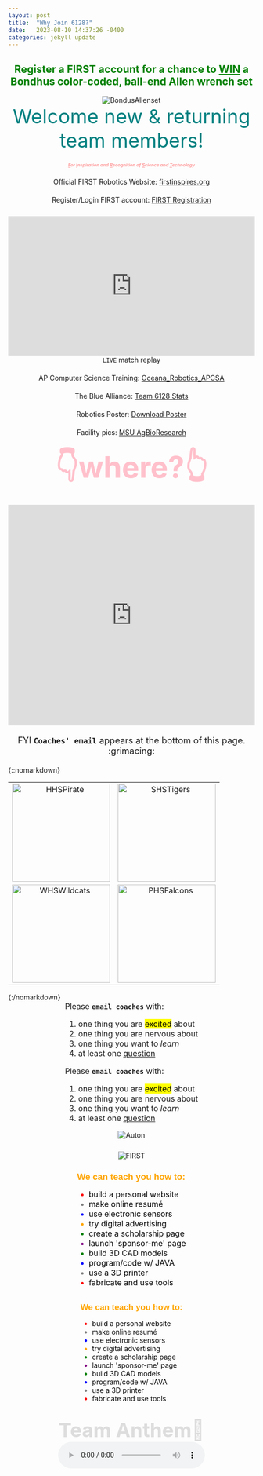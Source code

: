 ```yaml
---
layout: post
title:  "Why Join 6128?"
date:   2023-08-10 14:37:26 -0400
categories: jekyll update
---
```

<div style="text-align: center;">
  <h2 style="color: green;">Register a FIRST account for a chance to <ins><b>WIN</b></ins> a Bondhus color-coded, ball-end Allen wrench set</h2>
</div>

<div style="text-align: center;">
  <img src="https://3989ac5bcbe1edfc864a-0a7f10f87519dba22d2dbc6233a731e5.ssl.cf2.rackcdn.com/bondhus42/72-dpi-graphics/colorguard/69637_copy2.png" alt="BondusAllenset">
</div>

<div style="text-align: center; margin-bottom: 20px;">
  <span style="display: block; font-size: 40px; color: #008080;">
    Welcome new & returning team members!
  </span>
</div>

<div style="text-align: center; margin-bottom: 20px;">
  <span style="display: block; font-size: 9px; color: #FF9999;">
    <em><strong><ins>F</ins>or <ins>I</ins>nspiration and <ins>R</ins>ecognition of <ins>S</ins>cience and <ins>T</ins>echnology</strong></em>
  </span>
</div>


<div style="text-align: center;">
  <div style="padding-bottom: 20px;">
    Official FIRST Robotics Website: <a href="https://www.firstinspires.org/robotics/frc">firstinspires.org</a><br>
  </div>
  <div style="padding-bottom: 25px;">
    Register/Login FIRST account: <a href="https://login2.firstinspires.org/Account/Login">FIRST Registration</a><br>
  </div>
  <div style="display: flex; justify-content: center;">
    <div style="max-width: 100%; width: 100%; position: relative; padding-bottom: 56.25%;">
      <iframe src="https://www.youtube.com/embed/C77dCZUTUpo" frameborder="0" allowfullscreen style="position: absolute; top: 0; left: 0; width: 100%; height: 100%;"></iframe>
    </div>
  </div>
  <div style="padding-bottom: 20px;">
    <code>LIVE</code> match replay<br>
  </div>
  <div style="padding-bottom: 20px;">
    AP Computer Science Training: <a href="https://runestone.academy/ns/books/published/HartHS_APCSA_FRC24/index.html">Oceana_Robotics_APCSA</a><br>
  </div>
  <div style="padding-bottom: 20px;">
    The Blue Alliance: <a href="https://www.thebluealliance.com/team/6128">Team 6128 Stats</a><br>
  </div>
  <div style="padding-bottom: 20px;">
    Robotics Poster: <a href="https://drive.google.com/file/d/1ncob92Pq0ILPDAlG7XROPMt_NxwRxsf3/view?usp=sharing">Download Poster</a><br>
  </div>
  <div style="padding-bottom: 20px;">
    Facility pics: <a href="https://drive.google.com/drive/folders/1x9UObfBQId2rwInRlrZxavEPQuLbMj_R?usp=sharing">MSU AgBioResearch</a><br>
  </div>
</div>

<div style="text-align: center;">
  <h3 style="color: pink; font-size: 60px; margin: 0; font-weight: bold;">👇where?👆</h3><br>
</div>

<div style="display: flex; justify-content: center; margin-bottom: 20px;">
  <iframe src="https://www.google.com/maps/embed?pb=!1m14!1m8!1m3!1d11530.621704532181!2d-86.37018675933841!3d43.73848451891624!3m2!1i1024!2i768!4f13.1!3m3!1m2!1s0x881c0784c753ce87%3A0x119a6d0133cc6700!2sMichigan%20State%20University%20AgBioResearch%20West%20Central%20Michigan%20Research%20and%20Extension%20Center!5e0!3m2!1sen!2sus!4v1691718293562!5m2!1sen!2sus" width="600" height="450" style="border: 1px black" allowfullscreen="" loading="lazy" referrerpolicy="no-referrer-when-downgrade"></iframe>
</div>

<div style="text-align: center; margin-bottom: 20px;">
  <span style="display: block; font-size: 18px;">
    FYI <b><code>Coaches' email</code></b> appears at the bottom of this page. :grimacing:
  </span>
</div>

{::nomarkdown}
<table style="width:100%; text-align:center; border-collapse: collapse; border: none;">
  <tr>
    <td style="border-radius: 10px; overflow: hidden;">
      <img src="https://s3-us-west-2.amazonaws.com/sportshub2-uploads-prod/files/sites/893/2018/09/26151545/HPS_Pirate_RGB.png" alt="HHSPirate" width="200">
    </td>
    <td style="border-radius: 10px; overflow: hidden;">
      <img src="https://s3-us-west-2.amazonaws.com/sportshub2-uploads-prod/files/sites/1583/2017/08/02153836/517.png" alt="SHSTigers" width="200">
    </td>
  </tr>
  <tr>
    <td style="border-radius: 10px; overflow: hidden;">
      <img src="https://walkervillewildcats.com/wp-content/uploads/2018/11/Wildcat4.png" alt="WHSWildcats" width="200">
    </td>
    <td style="border-radius: 10px; overflow: hidden;">
      <img src="https://cmsv2-assets.apptegy.net/uploads/2721/logo/3009/logo.png" alt="PHSFalcons" width="200">
    </td>
  </tr>
</table>
{:/nomarkdown}

<div style="display: flex; justify-content: center;">
  <div style="text-align: left; font-size: 16px;">
    Please <b><code>email coaches</code></b> with:
    <ol>
      <li>one thing you are <mark>excited</mark> about</li>
      <li>one thing you are nervous about</li>
      <li>one thing you want to <em>learn</em></li>
      <li>at least one <span style="text-decoration: underline;">question</span></li>
    </ol>
  </div>
</div>

<div style="width: 100%; margin: 0; display: flex; justify-content: center;">
  <div style="text-align: left; font-size: 16px;">
    Please <b><code>email coaches</code></b> with:
    <ol>
      <li>one thing you are <mark>excited</mark> about</li>
      <li>one thing you are nervous about</li>
      <li>one thing you want to <em>learn</em></li>
      <li>at least one <span style="text-decoration: underline;">question</span></li>
    </ol>
  </div>
</div>

<div style="display: flex; justify-content: center; margin-bottom: 25px;">
  <img src="https://www.chiefdelphi.com/uploads/default/original/3X/2/c/2c8ea0c8df7a9f0cd14aa04289ad8b23d94a3e06.gif" alt="Auton">
</div>

<div style="display: flex; justify-content: center; margin-bottom: 25px;">
  <img src="https://seekvectorlogo.net/wp-content/uploads/2019/03/first-robotics-competition-vector-logo.png" alt="FIRST">
</div>

<!--
<div style="display: flex; justify-content: center;">
  <div style="text-align: left; width: 100%;">
    <p style="color: orange; font-family: Arial, sans-serif; font-size: 20px; margin: 0; font-weight: bold;">
      We can teach you how to:</p>
    <ul>
      <li style="color:red"><span style="color:black; font-size: 18px">build a personal website</span></li>
      <li style="color:gray"><span style="color:black; font-size: 18px">make online resumé</span></li>
      <li style="color:blue"><span style="color:black; font-size: 18px">use electronic sensors</span></li>
      <li style="color:orange"><span style="color:black; font-size: 18px">try digital advertising</span></li>
      <li style="color:green"><span style="color:black; font-size: 18px">create a scholarship page</span></li>
      <li style="color:purple"><span style="color:black; font-size: 18px">launch 'sponsor-me' page</span></li>
      <li style="color:green"><span style="color:black; font-size: 18px">build 3D CAD models</span></li>
      <li style="color:blue"><span style="color:black; font-size: 18px">program/code w/ JAVA</span></li>
      <li style="color:gray"><span style="color:black; font-size: 18px">use a 3D printer</span></li>
      <li style="color:red"><span style="color:black; font-size: 18px">fabricate and use tools</span></li>
    </ul><br>
  </div>
</div>
-->

<div style="display: flex; justify-content: center">
  <div>
    <p style="color: orange; font-family: Arial, sans-serif; font-size: 18px; margin: 0; font-weight: bold;">
      We can teach you how to:</p>
    <ul>
      <li style="color:red"><span style="color:black; font-size: 16px">build a personal website</span></li>
      <li style="color:gray"><span style="color:black; font-size: 16px">make online resumé</span></li>
      <li style="color:blue"><span style="color:black; font-size: 16px">use electronic sensors</span></li>
      <li style="color:orange"><span style="color:black; font-size: 16px">try digital advertising</span></li>
      <li style="color:green"><span style="color:black; font-size: 16px">create a scholarship page</span></li>
      <li style="color:purple"><span style="color:black; font-size: 16px">launch 'sponsor-me' page</span></li>
      <li style="color:green"><span style="color:black; font-size: 16px">build 3D CAD models</span></li>
      <li style="color:blue"><span style="color:black; font-size: 16px">program/code w/ JAVA</span></li>
      <li style="color:gray"><span style="color:black; font-size: 16px">use a 3D printer</span></li>
      <li style="color:red"><span style="color:black; font-size: 16px">fabricate and use tools</span></li>
    </ul><br>
  </div>
</div>

<div style="display: flex; justify-content: center; width: 100%">
  <div style="text-align: center; max-width: 720px; padding: 0 20px;">
    <p style="color: orange; font-family: Arial, sans-serif; font-size: 17px; margin: 0; font-weight: bold;">
      We can teach you how to:</p>
    <ul style="list-style-type: disc; text-align: left;">
      <li style="color:red; font-size: 14px;"><span style="color:black;">build a personal website</span></li>
      <li style="color:gray; font-size: 14px;"><span style="color:black;">make online resumé</span></li>
      <li style="color:blue; font-size: 14px;"><span style="color:black;">use electronic sensors</span></li>
      <li style="color:orange; font-size: 14px;"><span style="color:black;">try digital advertising</span></li>
      <li style="color:green; font-size: 14px;"><span style="color:black;">create a scholarship page</span></li>
      <li style="color:purple; font-size: 14px;"><span style="color:black;">launch 'sponsor-me' page</span></li>
      <li style="color:green; font-size: 14px;"><span style="color:black;">build 3D CAD models</span></li>
      <li style="color:blue; font-size: 14px;"><span style="color:black;">program/code w/ JAVA</span></li>
      <li style="color:gray; font-size: 14px;"><span style="color:black;">use a 3D printer</span></li>
      <li style="color:red; font-size: 14px;"><span style="color:black;">fabricate and use tools</span></li>
    </ul><br>
  </div>
</div>



<div style="text-align: center; padding-bottom: 0;">
  <span style="display: block; font-size: 40px; color: #DDDDDD; font-weight: bold;">
    Team Anthem🎵<br>
  </span>
  <audio controls loop>
    <source src="{{ site.baseurl }}/assets/audio/RR.wav" type="audio/wav">
    Your browser does not support the audio element.
  </audio>
</div>

<!--
<div style="display: flex; justify-content: center;">
  <h4 style="color: orange; font-family: Arial, sans-serif; font-size: 32px; margin-bottom: 0;">Learn how to build a web-based resumé!</h4><br>
  <iframe src="https://resume-template.joelglovier.com/" width="100%" height="600" frameborder="0"></iframe>
</div>
-->

[firstinspires]: https://www.firstinspires.org/robotics/frc
[firstreg]: https://login2.firstinspires.org/Account/Login
[Qual78]: https://www.thebluealliance.com/match/2023miwmi_qm78
[APCSA]: https://runestone.academy/ns/books/published/HartHS_APCSA_FRC24/index.html
[MSU]: https://drive.google.com/drive/folders/1x9UObfBQId2rwInRlrZxavEPQuLbMj_R?usp=sharing
[TBA]: https://www.thebluealliance.com/team/6128
[FRCPoster]: https://drive.google.com/file/d/1ncob92Pq0ILPDAlG7XROPMt_NxwRxsf3/view?usp=sharing
